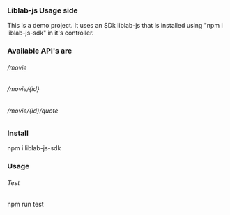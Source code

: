 ### Liblab-js Usage side

This is a demo project. It uses  an SDk liblab-js that is installed using "npm i liblab-js-sdk" in it's controller.

### Available API's are
###### /movie
###### /movie/{id}
###### /movie/{id}/quote

### Install
npm i liblab-js-sdk

### Usage
   

###### Test
npm run test


